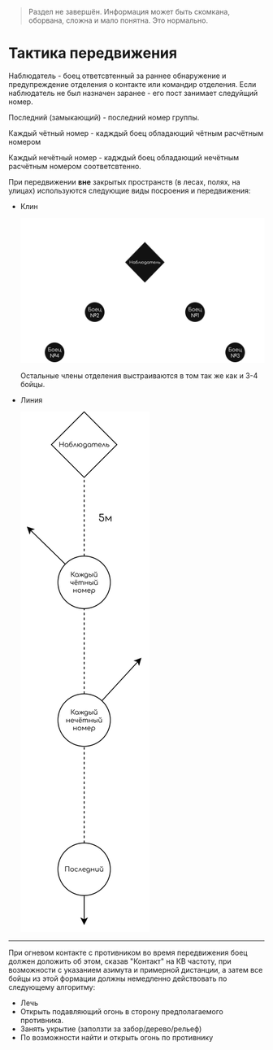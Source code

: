 > Раздел не завершён. Информация может быть скомкана, оборвана, сложна и мало понятна. Это нормально.

# Тактика передвижения

Наблюдатель - боец ответсвтенный за раннее обнаружение и предупреждение отделения о контакте или командир отделения. Если наблюдатель не был назначен заранее - его пост занимает следуйщий номер.

Последний (замыкающий) - последний номер группы.

Каждый чётный номер - кадждый боец обладающий чётным расчётным номером

Каждый нечётный номер - кадждый боец обладающий нечётным расчётным номером соответсвтенно.

При передвижении **вне** закрытых пространств (в лесах, полях, на улицах) используются следующие виды посроения и передвижения:

- Клин

  ![(Фото)](media/Клин.drawio.svg)

  Остальные члены отделения выстраиваются в том так же как и 3-4 бойцы.

- Линия

  ![()](media/Линия.drawio.svg)

<hr>

При огневом контакте с противником во время передвижения боец должен доложить об этом, сказав "Контакт" на КВ частоту, при возможности с указанием азимута и примерной дистанции, а затем все бойцы из этой формации должны немедленно действовать по следующему алгоритму:
- Лечь
- Открыть подавляющий огонь в сторону предполагаемого противника.
- Занять укрытие (заползти за забор/дерево/рельеф)
- По возможности найти и открыть огонь по противнику